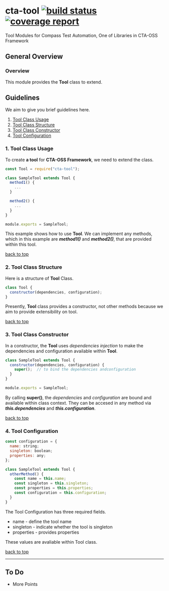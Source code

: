 # cta-tool [ ![build status](https://git.sami.int.thomsonreuters.com/compass/cta-tool/badges/master/build.svg)](https://git.sami.int.thomsonreuters.com/compass/cta-tool/commits/master) [![coverage report](https://git.sami.int.thomsonreuters.com/compass/cta-tool/badges/master/coverage.svg)](https://git.sami.int.thomsonreuters.com/compass/cta-tool/commits/master)

Tool Modules for Compass Test Automation, One of Libraries in CTA-OSS Framework

## General Overview

### Overview

This module provides the **Tool** class to extend.

## Guidelines

We aim to give you brief guidelines here.

1. [Tool Class Usage](#1-tool-class-usage)
1. [Tool Class Structure](#2-tool-class-structure)
1. [Tool Class Constructor](#3-tool-class-constructor)
1. [Tool Configuration](#4-tool-configuration)

### 1. Tool Class Usage

To create **a tool** for **CTA-OSS Framework**, we need to extend the class.

```javascript
const Tool = require("cta-tool");

class SampleTool extends Tool {
  method1() {
    ...
  }

  method2() {
    ...
  }
}

module.exports = SampleTool;
```

This example shows how to use **Tool**. We can implement any methods, which in this example are **_method1()_** and **_method2()_**, that are provided within this tool.

[back to top](#guidelines)

### 2. Tool Class Structure

Here is a structure of **Tool** Class.

```javascript
class Tool {
  constructor(dependencies, configuration);
}
```

Presently, **Tool** class provides a constructor, not other methods because we aim to provide extensibility on tool.

[back to top](#guidelines)

### 3. Tool Class Constructor

In a constructor, the **Tool** uses _dependencies injection_ to make the dependencies and configuration available within **Tool**.

```javascript
class SampleTool extends Tool {
  constructor(dependencies, configuration) {
    super();  // to bind the dependencies andconfiguration
  }
}

module.exports = SampleTool;
```

By calling **super()**, the _dependencies_ and _configuration_ are bound and available within class context. They can be accesed in any method via **_this.dependencies_** and **_this.configuration_**.

[back to top](#guidelines)

### 4. Tool Configuration

```javascript
const configuration = {
  name: string;
  singleton: boolean;
  properties: any;
};

class SampleTool extends Tool {
  otherMethod() {
    const name = this.name;
    const singleton = this.singleton;
    const properties = this.properties;
    const configuration = this.configuration;
  }
}
```

The Tool Configuration has three required fields.

- name - define the tool name
- singleton - indicate whether the tool is singleton
- properties - provides properties

These values are avaliable within Tool class.

[back to top](#guidelines)

------

## To Do

* More Points